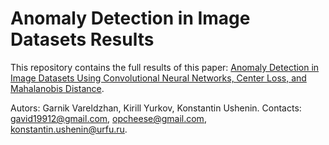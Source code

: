 # Anomaly Detection in Image Datasets Results
This repository contains the full results of this paper: [Anomaly Detection in Image Datasets Using Convolutional Neural Networks, Center Loss, and Mahalanobis Distance](https://arxiv.org/pdf/2104.06193.pdf).

Autors: Garnik Vareldzhan, Kirill Yurkov, Konstantin Ushenin.
Contacts: gavid19912@gmail.com, opcheese@gmail.com, konstantin.ushenin@urfu.ru.
